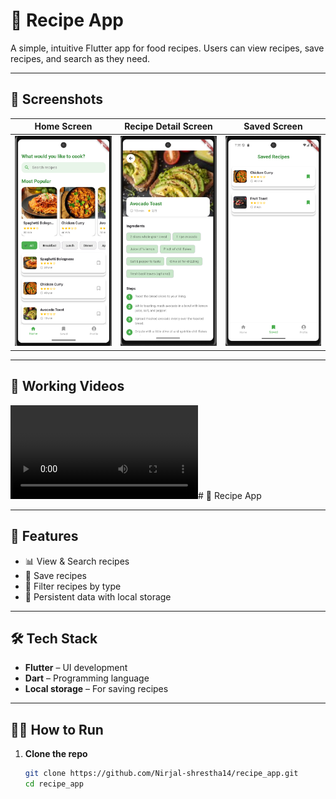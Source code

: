 # 🍔 Recipe App

A simple, intuitive Flutter app for food recipes. Users can view recipes, save recipes, and search as they need.

---

## 📱 Screenshots

| Home Screen | Recipe Detail Screen | Saved Screen |
|-------------|----------------------|--------------|
| ![Home Screen](assets/screenshots/home_page.png) | ![Recipe Detail Screen](assets/screenshots/recipe_details_page.png) | ![Saved Recipes Screen](assets/screenshots/saved_page.png) |

---

## 📱 Working Videos

![Working_Video](assets/how_app_works/recording.mp4)#  🍔 Recipe App

---

## 🚀 Features

- 📊 View & Search recipes
- 📝 Save recipes
- 📅 Filter recipes by type
- 💾 Persistent data with local storage

---

## 🛠️ Tech Stack

- **Flutter** – UI development
- **Dart** – Programming language
- **Local storage** – For saving recipes

---

## 🧑‍💻 How to Run

1. **Clone the repo**

   ```bash
   git clone https://github.com/Nirjal-shrestha14/recipe_app.git
   cd recipe_app
